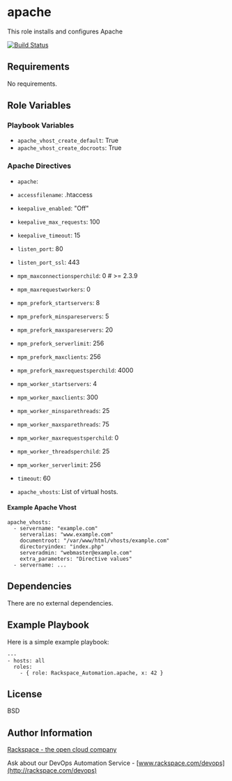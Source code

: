 apache
========

This role installs and configures Apache

[![Build Status](https://drone-opsdev.rax.io/github.com/rack-roles/apache/status.svg?branch=master)](https://drone-opsdev.rax.io/github.com/rack-roles/apache)

Requirements
------------

No requirements.

Role Variables
--------------

### Playbook Variables
* `apache_vhost_create_default`: True
* `apache_vhost_create_docroots`: True
  
### Apache Directives
* `apache`:
 * `accessfilename`: .htaccess
 * `keepalive_enabled`: "Off"
 * `keepalive_max_requests`: 100
 * `keepalive_timeout`: 15
 * `listen_port`: 80
 * `listen_port_ssl`: 443
 * `mpm_maxconnectionsperchild`: 0  # >= 2.3.9
 * `mpm_maxrequestworkers`: 0
 * `mpm_prefork_startservers`: 8
 * `mpm_prefork_minspareservers`: 5
 * `mpm_prefork_maxspareservers`: 20
 * `mpm_prefork_serverlimit`: 256
 * `mpm_prefork_maxclients`: 256
 * `mpm_prefork_maxrequestsperchild`: 4000
 * `mpm_worker_startservers`: 4
 * `mpm_worker_maxclients`: 300
 * `mpm_worker_minsparethreads`: 25
 * `mpm_worker_maxsparethreads`: 75
 * `mpm_worker_maxrequestsperchild`: 0
 * `mpm_worker_threadsperchild`: 25
 * `mpm_worker_serverlimit`: 256
 * `timeout`: 60

* `apache_vhosts`: List of virtual hosts.

#### Example Apache Vhost
```
apache_vhosts:
  - servername: "example.com"
    serveralias: "www.example.com"
    documentroot: "/var/www/html/vhosts/example.com"
    directoryindex: "index.php"
    serveradmin: "webmaster@example.com"
    extra_parameters: "Directive values"
  - servername: ...
```

Dependencies
------------

There are no external dependencies.

Example Playbook
-------------------------

Here is a simple example playbook:

    ---
    - hosts: all
      roles:
        - { role: Rackspace_Automation.apache, x: 42 }

License
-------

BSD

Author Information
------------------

[Rackspace - the open cloud company](http://rackspace.com)

Ask about our DevOps Automation Service - [www.rackspace.com/devops](http://rackspace.com/devops)
